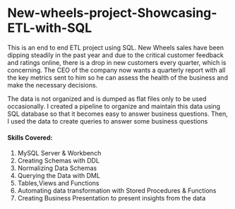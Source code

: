# New-wheels-project-Showcasing-ETL-with-SQL
This is an end to end ETL project using SQL. New Wheels sales have been dipping steadily in the past year and due to the critical customer feedback and ratings online, there is a drop in new customers every quarter, which is concerning. The CEO of the company now wants a quarterly report with all the key metrics sent to him so he can assess the health of the business and make the necessary decisions.

The data is not organized and is dumped as flat files only to be used occasionally. I created a pipeline to organize and maintain this data using SQL database so that it becomes easy to answer business questions. Then, I used the data to create queries to answer some business questions


#### Skills Covered:
1. MySQL Server & Workbench
2. Creating Schemas with DDL
3. Normalizing Data Schemas
4. Querying the Data with DML
5. Tables,Views and Functions
6. Automating data transformation with Stored Procedures & Functions
7. Creating Business Presentation to present insights from the data
